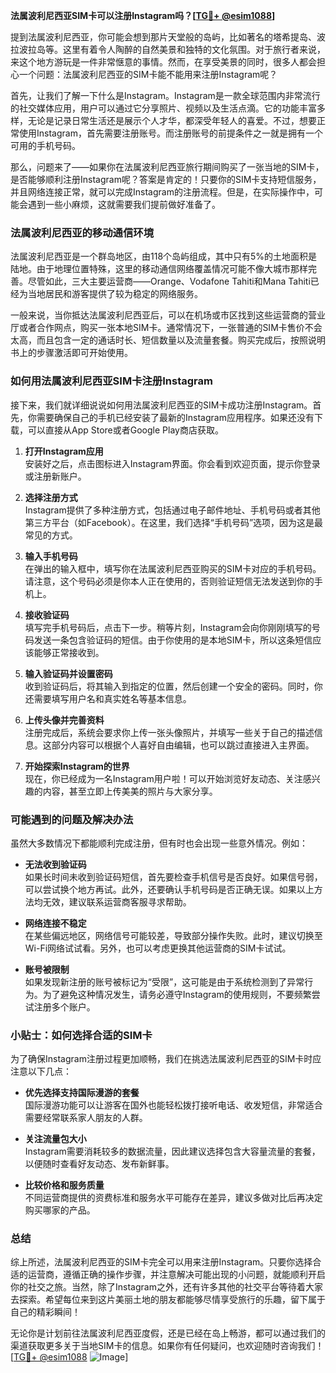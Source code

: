**法属波利尼西亚SIM卡可以注册Instagram吗？[[TG💪+ @esim1088](https://t.me/s/esim1088)]**

提到法属波利尼西亚，你可能会想到那片天堂般的岛屿，比如著名的塔希提岛、波拉波拉岛等。这里有着令人陶醉的自然美景和独特的文化氛围。对于旅行者来说，来这个地方游玩是一件非常惬意的事情。然而，在享受美景的同时，很多人都会担心一个问题：法属波利尼西亚的SIM卡能不能用来注册Instagram呢？

首先，让我们了解一下什么是Instagram。Instagram是一款全球范围内非常流行的社交媒体应用，用户可以通过它分享照片、视频以及生活点滴。它的功能丰富多样，无论是记录日常生活还是展示个人才华，都深受年轻人的喜爱。不过，想要正常使用Instagram，首先需要注册账号。而注册账号的前提条件之一就是拥有一个可用的手机号码。

那么，问题来了——如果你在法属波利尼西亚旅行期间购买了一张当地的SIM卡，是否能够顺利注册Instagram呢？答案是肯定的！只要你的SIM卡支持短信服务，并且网络连接正常，就可以完成Instagram的注册流程。但是，在实际操作中，可能会遇到一些小麻烦，这就需要我们提前做好准备了。

### 法属波利尼西亚的移动通信环境

法属波利尼西亚是一个群岛地区，由118个岛屿组成，其中只有5%的土地面积是陆地。由于地理位置特殊，这里的移动通信网络覆盖情况可能不像大城市那样完善。尽管如此，三大主要运营商——Orange、Vodafone Tahiti和Mana Tahiti已经为当地居民和游客提供了较为稳定的网络服务。

一般来说，当你抵达法属波利尼西亚后，可以在机场或市区找到这些运营商的营业厅或者合作网点，购买一张本地SIM卡。通常情况下，一张普通的SIM卡售价不会太高，而且包含一定的通话时长、短信数量以及流量套餐。购买完成后，按照说明书上的步骤激活即可开始使用。

### 如何用法属波利尼西亚SIM卡注册Instagram

接下来，我们就详细说说如何用法属波利尼西亚的SIM卡成功注册Instagram。首先，你需要确保自己的手机已经安装了最新的Instagram应用程序。如果还没有下载，可以直接从App Store或者Google Play商店获取。

1. **打开Instagram应用**  
   安装好之后，点击图标进入Instagram界面。你会看到欢迎页面，提示你登录或注册新账户。

2. **选择注册方式**  
   Instagram提供了多种注册方式，包括通过电子邮件地址、手机号码或者其他第三方平台（如Facebook）。在这里，我们选择“手机号码”选项，因为这是最常见的方式。

3. **输入手机号码**  
   在弹出的输入框中，填写你在法属波利尼西亚购买的SIM卡对应的手机号码。请注意，这个号码必须是你本人正在使用的，否则验证短信无法发送到你的手机上。

4. **接收验证码**  
   填写完手机号码后，点击下一步。稍等片刻，Instagram会向你刚刚填写的号码发送一条包含验证码的短信。由于你使用的是本地SIM卡，所以这条短信应该能够正常接收到。

5. **输入验证码并设置密码**  
   收到验证码后，将其输入到指定的位置，然后创建一个安全的密码。同时，你还需要填写用户名和真实姓名等基本信息。

6. **上传头像并完善资料**  
   注册完成后，系统会要求你上传一张头像照片，并填写一些关于自己的描述信息。这部分内容可以根据个人喜好自由编辑，也可以跳过直接进入主界面。

7. **开始探索Instagram的世界**  
   现在，你已经成为一名Instagram用户啦！可以开始浏览好友动态、关注感兴趣的内容，甚至立即上传美美的照片与大家分享。

### 可能遇到的问题及解决办法

虽然大多数情况下都能顺利完成注册，但有时也会出现一些意外情况。例如：

- **无法收到验证码**  
  如果长时间未收到验证码短信，首先要检查手机信号是否良好。如果信号弱，可以尝试换个地方再试。此外，还要确认手机号码是否正确无误。如果以上方法均无效，建议联系运营商客服寻求帮助。

- **网络连接不稳定**  
  在某些偏远地区，网络信号可能较差，导致部分操作失败。此时，建议切换至Wi-Fi网络试试看。另外，也可以考虑更换其他运营商的SIM卡试试。

- **账号被限制**  
  如果发现新注册的账号被标记为“受限”，这可能是由于系统检测到了异常行为。为了避免这种情况发生，请务必遵守Instagram的使用规则，不要频繁尝试注册多个账户。

### 小贴士：如何选择合适的SIM卡

为了确保Instagram注册过程更加顺畅，我们在挑选法属波利尼西亚的SIM卡时应注意以下几点：

- **优先选择支持国际漫游的套餐**  
  国际漫游功能可以让游客在国外也能轻松拨打接听电话、收发短信，非常适合需要经常联系家人朋友的人群。

- **关注流量包大小**  
  Instagram需要消耗较多的数据流量，因此建议选择包含大容量流量的套餐，以便随时查看好友动态、发布新鲜事。

- **比较价格和服务质量**  
  不同运营商提供的资费标准和服务水平可能存在差异，建议多做对比后再决定购买哪家的产品。

### 总结

综上所述，法属波利尼西亚的SIM卡完全可以用来注册Instagram。只要你选择合适的运营商，遵循正确的操作步骤，并注意解决可能出现的小问题，就能顺利开启你的社交之旅。当然，除了Instagram之外，还有许多其他的社交平台等待着大家去探索。希望每位来到这片美丽土地的朋友都能够尽情享受旅行的乐趣，留下属于自己的精彩瞬间！

无论你是计划前往法属波利尼西亚度假，还是已经在岛上畅游，都可以通过我们的渠道获取更多关于当地SIM卡的信息。如果你有任何疑问，也欢迎随时咨询我们！[[TG💪+ @esim1088](https://t.me/s/esim1088) ![Image](https://i.postimg.cc/4NQfJmqS/Snipaste-2025-05-13-00-14-12.png)]